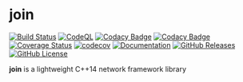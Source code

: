 # join

[![Build Status](https://github.com/joinframework/join/workflows/test/badge.svg)](https://github.com/joinframework/join/actions?query=workflow%3Atest)
[![CodeQL](https://github.com/joinframework/join/workflows/CodeQL/badge.svg)](https://github.com/joinframework/join/security/code-scanning)
[![Codacy Badge](https://app.codacy.com/project/badge/Grade/c2eda80c815e43748d10b9bde0be7087)](https://www.codacy.com/gh/joinframework/join/dashboard?utm_source=github.com&amp;utm_medium=referral&amp;utm_content=joinframework/join&amp;utm_campaign=Badge_Grade)
[![Codacy Badge](https://app.codacy.com/project/badge/Coverage/c2eda80c815e43748d10b9bde0be7087)](https://www.codacy.com/gh/joinframework/join/dashboard?utm_source=github.com&utm_medium=referral&utm_content=joinframework/join&utm_campaign=Badge_Coverage)
[![Coverage Status](https://coveralls.io/repos/github/joinframework/join/badge.svg?branch=main)](https://coveralls.io/github/joinframework/join?branch=main)
[![codecov](https://codecov.io/gh/joinframework/join/branch/main/graph/badge.svg)](https://codecov.io/gh/joinframework/join)
[![Documentation](https://img.shields.io/badge/docs-doxygen-blue.svg)](https://joinframework.github.io/join/index.html)
[![GitHub Releases](https://img.shields.io/github/release/joinframework/join.svg)](https://github.com/joinframework/join/releases/latest)
[![GitHub License](https://img.shields.io/badge/license-MIT-blue.svg)](https://github.com/joinframework/join/blob/main/LICENSE)

**join** is a lightweight C++14 network framework library
